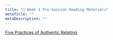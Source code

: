 ```yaml
---
title: "📖 Week 1 Pre-Session Reading Materials"
metaTitle: ""
metaDescription: ""
---
```


[Five Practices of Authentic Relating](https://authenticrelating.co/five-practices/)